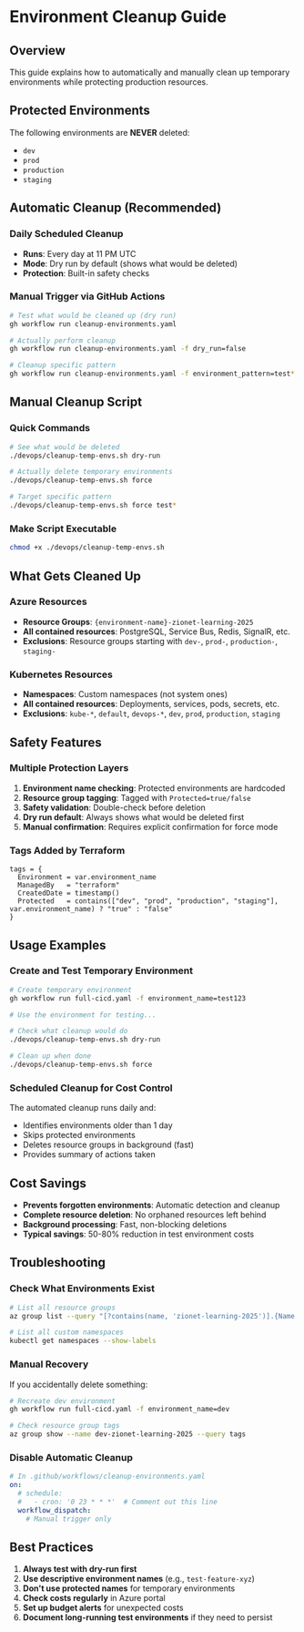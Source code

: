 # Environment Cleanup Guide

## Overview
This guide explains how to automatically and manually clean up temporary environments while protecting production resources.

## Protected Environments
The following environments are **NEVER** deleted:
- `dev`
- `prod` 
- `production`
- `staging`

## Automatic Cleanup (Recommended)

### Daily Scheduled Cleanup
- **Runs**: Every day at 11 PM UTC
- **Mode**: Dry run by default (shows what would be deleted)
- **Protection**: Built-in safety checks

### Manual Trigger via GitHub Actions
```bash
# Test what would be cleaned up (dry run)
gh workflow run cleanup-environments.yaml

# Actually perform cleanup
gh workflow run cleanup-environments.yaml -f dry_run=false

# Cleanup specific pattern
gh workflow run cleanup-environments.yaml -f environment_pattern=test*
```

## Manual Cleanup Script

### Quick Commands
```bash
# See what would be deleted
./devops/cleanup-temp-envs.sh dry-run

# Actually delete temporary environments
./devops/cleanup-temp-envs.sh force

# Target specific pattern
./devops/cleanup-temp-envs.sh force test*
```

### Make Script Executable
```bash
chmod +x ./devops/cleanup-temp-envs.sh
```

## What Gets Cleaned Up

### Azure Resources
- **Resource Groups**: `{environment-name}-zionet-learning-2025`
- **All contained resources**: PostgreSQL, Service Bus, Redis, SignalR, etc.
- **Exclusions**: Resource groups starting with `dev-`, `prod-`, `production-`, `staging-`

### Kubernetes Resources
- **Namespaces**: Custom namespaces (not system ones)
- **All contained resources**: Deployments, services, pods, secrets, etc.
- **Exclusions**: `kube-*`, `default`, `devops-*`, `dev`, `prod`, `production`, `staging`

## Safety Features

### Multiple Protection Layers
1. **Environment name checking**: Protected environments are hardcoded
2. **Resource group tagging**: Tagged with `Protected=true/false`
3. **Safety validation**: Double-check before deletion
4. **Dry run default**: Always shows what would be deleted first
5. **Manual confirmation**: Requires explicit confirmation for force mode

### Tags Added by Terraform
```hcl
tags = {
  Environment = var.environment_name
  ManagedBy   = "terraform"
  CreatedDate = timestamp()
  Protected   = contains(["dev", "prod", "production", "staging"], var.environment_name) ? "true" : "false"
}
```

## Usage Examples

### Create and Test Temporary Environment
```bash
# Create temporary environment
gh workflow run full-cicd.yaml -f environment_name=test123

# Use the environment for testing...

# Check what cleanup would do
./devops/cleanup-temp-envs.sh dry-run

# Clean up when done
./devops/cleanup-temp-envs.sh force
```

### Scheduled Cleanup for Cost Control
The automated cleanup runs daily and:
- Identifies environments older than 1 day
- Skips protected environments
- Deletes resource groups in background (fast)
- Provides summary of actions taken

## Cost Savings
- **Prevents forgotten environments**: Automatic detection and cleanup
- **Complete resource deletion**: No orphaned resources left behind
- **Background processing**: Fast, non-blocking deletions
- **Typical savings**: 50-80% reduction in test environment costs

## Troubleshooting

### Check What Environments Exist
```bash
# List all resource groups
az group list --query "[?contains(name, 'zionet-learning-2025')].{Name:name, Environment:tags.Environment, Protected:tags.Protected}" -o table

# List all custom namespaces
kubectl get namespaces --show-labels
```

### Manual Recovery
If you accidentally delete something:
```bash
# Recreate dev environment
gh workflow run full-cicd.yaml -f environment_name=dev

# Check resource group tags
az group show --name dev-zionet-learning-2025 --query tags
```

### Disable Automatic Cleanup
```yaml
# In .github/workflows/cleanup-environments.yaml
on:
  # schedule:
  #   - cron: '0 23 * * *'  # Comment out this line
  workflow_dispatch:
    # Manual trigger only
```

## Best Practices

1. **Always test with dry-run first**
2. **Use descriptive environment names** (e.g., `test-feature-xyz`)
3. **Don't use protected names** for temporary environments
4. **Check costs regularly** in Azure portal
5. **Set up budget alerts** for unexpected costs
6. **Document long-running test environments** if they need to persist
